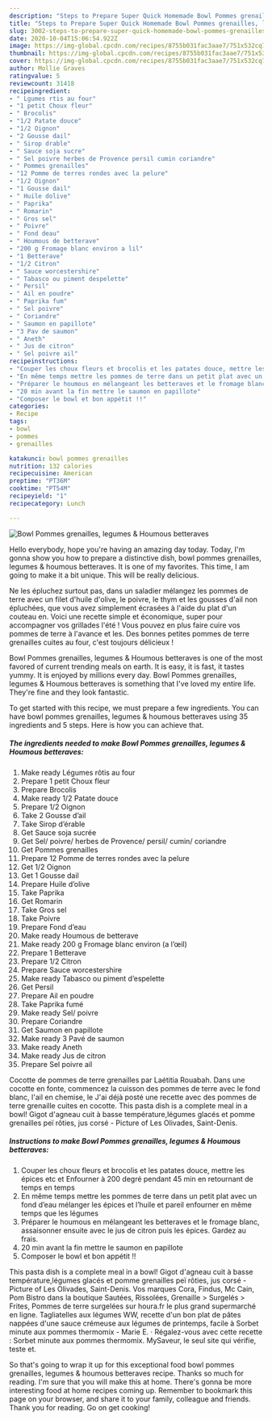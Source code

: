 ```yaml
---
description: "Steps to Prepare Super Quick Homemade Bowl Pommes grenailles, legumes &amp;amp; Houmous betteraves"
title: "Steps to Prepare Super Quick Homemade Bowl Pommes grenailles, legumes &amp;amp; Houmous betteraves"
slug: 3002-steps-to-prepare-super-quick-homemade-bowl-pommes-grenailles-legumes-and-amp-houmous-betteraves
date: 2020-10-04T15:06:54.922Z
image: https://img-global.cpcdn.com/recipes/8755b031fac3aae7/751x532cq70/bowl-pommes-grenailles-legumes-houmous-betteraves-photo-principale-de-la-recette.jpg
thumbnail: https://img-global.cpcdn.com/recipes/8755b031fac3aae7/751x532cq70/bowl-pommes-grenailles-legumes-houmous-betteraves-photo-principale-de-la-recette.jpg
cover: https://img-global.cpcdn.com/recipes/8755b031fac3aae7/751x532cq70/bowl-pommes-grenailles-legumes-houmous-betteraves-photo-principale-de-la-recette.jpg
author: Mollie Graves
ratingvalue: 5
reviewcount: 31418
recipeingredient:
- " Lgumes rtis au four"
- "1 petit Choux fleur"
- " Brocolis"
- "1/2 Patate douce"
- "1/2 Oignon"
- "2 Gousse dail"
- " Sirop drable"
- " Sauce soja sucre"
- " Sel poivre herbes de Provence persil cumin coriandre"
- " Pommes grenailles"
- "12 Pomme de terres rondes avec la pelure"
- "1/2 Oignon"
- "1 Gousse dail"
- " Huile dolive"
- " Paprika"
- " Romarin"
- " Gros sel"
- " Poivre"
- " Fond deau"
- " Houmous de betterave"
- "200 g Fromage blanc environ a lil"
- "1 Betterave"
- "1/2 Citron"
- " Sauce worcestershire"
- " Tabasco ou piment despelette"
- " Persil"
- " Ail en poudre"
- " Paprika fum"
- " Sel poivre"
- " Coriandre"
- " Saumon en papillote"
- "3 Pav de saumon"
- " Aneth"
- " Jus de citron"
- " Sel poivre ail"
recipeinstructions:
- "Couper les choux fleurs et brocolis et les patates douce, mettre les épices etc et Enfourner à 200 degré pendant 45 min en retournant de temps en temps"
- "En même temps mettre les pommes de terre dans un petit plat avec un fond d’eau mélanger les épices et l’huile et pareil enfourner en même temps que les légumes"
- "Préparer le houmous en mélangeant les betteraves et le fromage blanc, assaisonner ensuite avec le jus de citron puis les épices. Gardez au frais."
- "20 min avant la fin mettre le saumon en papillote"
- "Composer le bowl et bon appétit !!"
categories:
- Recipe
tags:
- bowl
- pommes
- grenailles

katakunci: bowl pommes grenailles 
nutrition: 132 calories
recipecuisine: American
preptime: "PT36M"
cooktime: "PT54M"
recipeyield: "1"
recipecategory: Lunch

---
```



![Bowl Pommes grenailles, legumes &amp; Houmous betteraves](https://img-global.cpcdn.com/recipes/8755b031fac3aae7/751x532cq70/bowl-pommes-grenailles-legumes-houmous-betteraves-photo-principale-de-la-recette.jpg)

Hello everybody, hope you're having an amazing day today. Today, I'm gonna show you how to prepare a distinctive dish, bowl pommes grenailles, legumes &amp; houmous betteraves. It is one of my favorites. This time, I am going to make it a bit unique. This will be really delicious.

Ne les épluchez surtout pas, dans un saladier mélangez les pommes de terre avec un filet d&#39;huile d&#39;olive, le poivre, le thym et les gousses d&#39;ail non épluchées, que vous avez simplement écrasées à l&#39;aide du plat d&#39;un couteau en. Voici une recette simple et économique, super pour accompagner vos grillades l&#39;été ! Vous pouvez en plus faire cuire vos pommes de terre à l&#39;avance et les. Des bonnes petites pommes de terre grenailles cuites au four, c&#39;est toujours délicieux !

Bowl Pommes grenailles, legumes &amp; Houmous betteraves is one of the most favored of current trending meals on earth. It is easy, it is fast, it tastes yummy. It is enjoyed by millions every day. Bowl Pommes grenailles, legumes &amp; Houmous betteraves is something that I've loved my entire life. They're fine and they look fantastic.


To get started with this recipe, we must prepare a few ingredients. You can have bowl pommes grenailles, legumes &amp; houmous betteraves using 35 ingredients and 5 steps. Here is how you can achieve that.

<!--inarticleads1-->

##### The ingredients needed to make Bowl Pommes grenailles, legumes &amp; Houmous betteraves:

1. Make ready  Légumes rôtis au four
1. Prepare 1 petit Choux fleur
1. Prepare  Brocolis
1. Make ready 1/2 Patate douce
1. Prepare 1/2 Oignon
1. Take 2 Gousse d’ail
1. Take  Sirop d’érable
1. Get  Sauce soja sucrée
1. Get  Sel/ poivre/ herbes de Provence/ persil/ cumin/ coriandre
1. Get  Pommes grenailles
1. Prepare 12 Pomme de terres rondes avec la pelure
1. Get 1/2 Oignon
1. Get 1 Gousse dail
1. Prepare  Huile d’olive
1. Take  Paprika
1. Get  Romarin
1. Take  Gros sel
1. Take  Poivre
1. Prepare  Fond d’eau
1. Make ready  Houmous de betterave
1. Make ready 200 g Fromage blanc environ (a l’œil)
1. Prepare 1 Betterave
1. Prepare 1/2 Citron
1. Prepare  Sauce worcestershire
1. Make ready  Tabasco ou piment d’espelette
1. Get  Persil
1. Prepare  Ail en poudre
1. Take  Paprika fumé
1. Make ready  Sel/ poivre
1. Prepare  Coriandre
1. Get  Saumon en papillote
1. Make ready 3 Pavé de saumon
1. Make ready  Aneth
1. Make ready  Jus de citron
1. Prepare  Sel poivre ail


Cocotte de pommes de terre grenailles par Laétitia Rouabah. Dans une cocotte en fonte, commencez la cuisson des pommes de terre avec le fond blanc, l&#39;ail en chemise, le J&#39;ai déjà posté une recette avec des pommes de terre grenaille cuites en cocotte. This pasta dish is a complete meal in a bowl! Gigot d&#39;agneau cuit à basse température,légumes glacés et pomme grenailles peï rôties, jus corsé - Picture of Les Olivades, Saint-Denis. 

<!--inarticleads2-->

##### Instructions to make Bowl Pommes grenailles, legumes &amp; Houmous betteraves:

1. Couper les choux fleurs et brocolis et les patates douce, mettre les épices etc et Enfourner à 200 degré pendant 45 min en retournant de temps en temps
1. En même temps mettre les pommes de terre dans un petit plat avec un fond d’eau mélanger les épices et l’huile et pareil enfourner en même temps que les légumes
1. Préparer le houmous en mélangeant les betteraves et le fromage blanc, assaisonner ensuite avec le jus de citron puis les épices. Gardez au frais.
1. 20 min avant la fin mettre le saumon en papillote
1. Composer le bowl et bon appétit !!


This pasta dish is a complete meal in a bowl! Gigot d&#39;agneau cuit à basse température,légumes glacés et pomme grenailles peï rôties, jus corsé - Picture of Les Olivades, Saint-Denis. Vos marques Cora, Findus, Mc Cain, Pom Bistro dans la boutique Sautées, Rissolées, Grenaille &gt; Surgelés &gt; Frites, Pommes de terre surgelées sur houra.fr le plus grand supermarché en ligne. Tagliatelles aux légumes WW, recette d&#39;un bon plat de pâtes nappées d&#39;une sauce crémeuse aux légumes de printemps, facile à Sorbet minute aux pommes thermomix - Marie E. · Régalez-vous avec cette recette : Sorbet minute aux pommes thermomix. MySaveur, le seul site qui vérifie, teste et. 

So that's going to wrap it up for this exceptional food bowl pommes grenailles, legumes &amp; houmous betteraves recipe. Thanks so much for reading. I'm sure that you will make this at home. There's gonna be more interesting food at home recipes coming up. Remember to bookmark this page on your browser, and share it to your family, colleague and friends. Thank you for reading. Go on get cooking!
